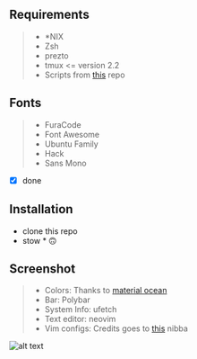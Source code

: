 ## **Requirements**

> - *NIX
> - Zsh
> - prezto
> - tmux <= version 2.2
> - Scripts from [this](https://github.com/Blacksuan19/Dotfiles/tree/master/bin/bin) repo


## **Fonts**

> - FuraCode
> - Font Awesome
> - Ubuntu Family
> - Hack
> - Sans Mono

 - [x] done


## **Installation**

- clone this repo
- stow * 🙃

## **Screenshot**

> - Colors: Thanks to [material ocean](https://github.com/material-ocean)
> - Bar: Polybar
> - System Info: ufetch
> - Text editor: neovim
> - Vim configs: Credits goes to [this](https://github.com/blacksuan19) nibba

![alt text](https://i.redd.it/se2r607d10241.png)


